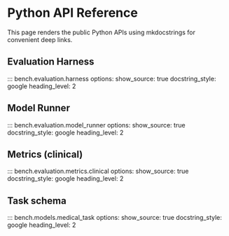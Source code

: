 # Python API Reference

This page renders the public Python APIs using mkdocstrings for convenient deep links.

## Evaluation Harness
::: bench.evaluation.harness
    options:
      show_source: true
      docstring_style: google
      heading_level: 2

## Model Runner
::: bench.evaluation.model_runner
    options:
      show_source: true
      docstring_style: google
      heading_level: 2

## Metrics (clinical)
::: bench.evaluation.metrics.clinical
    options:
      show_source: true
      docstring_style: google
      heading_level: 2

## Task schema
::: bench.models.medical_task
    options:
      show_source: true
      docstring_style: google
      heading_level: 2

